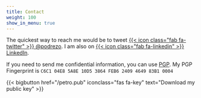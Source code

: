 ```yaml
---
title: Contact
weight: 100
show_in_menu: true
---
```


The quickest way to reach me would be to tweet [{{< icon class="fab fa-twitter" >}} @podrezo](https://twitter.com/podrezo). I am also on [{{< icon class="fab fa-linkedin" >}} LinkedIn](https://ca.linkedin.com/in/podrezo).


If you need to send me confidential information, you can use [PGP](https://www.openpgp.org/). My PGP Fingerprint is `C6C1 04E8 5A8E 10D5 3864 FEB6 2409 4649 83B1 0004`

{{< bigbutton href="/petro.pub" iconclass="fas fa-key" text="Download my public key" >}}
